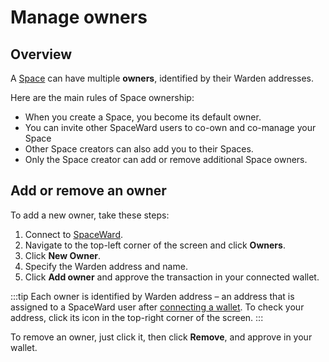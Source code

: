 ﻿---
sidebar_position: 8
---

# Manage owners

## Overview

A [Space](manage-spaces) can have multiple **owners**, identified by their Warden addresses.

Here are the main rules of Space ownership:

- When you create a Space, you become its default owner.
- You can invite other SpaceWard users to co-own and co-manage your Space
- Other Space creators can also add you to their Spaces.
- Only the Space creator can add or remove additional Space owners.

## Add or remove an owner

To add a new owner, take these steps:

1. Connect to [SpaceWard](https://spaceward.buenavista.wardenprotocol.org).
2. Navigate to the top-left corner of the screen and click **Owners**.
3. Click **New Owner**.
4. Specify the Warden address and name.
5. Click **Add owner** and approve the transaction in your connected wallet.

:::tip
Each owner is identified by Warden address – an address that is assigned to a SpaceWard user after [connecting a wallet](connect-your-wallet). To check your address, click its icon in the top-right corner of the screen.
:::

To remove an owner, just click it, then click **Remove**, and approve in your wallet.
